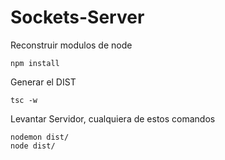 
# Sockets-Server

Reconstruir modulos de node
```
npm install
```

Generar el DIST
```
tsc -w
```

Levantar Servidor, cualquiera de estos comandos
```
nodemon dist/
node dist/
```